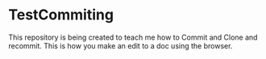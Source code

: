 # TestCommiting
This repository is being created to teach me how to Commit and Clone and recommit.
This is how you make an edit to a doc using the browser. 
